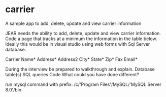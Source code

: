 # carrier
A sample app to add, delete, update and view carrier information

JEAR needs the ability to add, delete, update and view carrier information. Code a page that tracks at a minimum the information in the table below. 
Ideally this would be in visual studio using web forms with Sql Server database.

Carrier Name*
Address*
Address2
City*
State*
Zip*
Fax
Email*

During the interview be prepared to walkthrough and explain.
Database table(s)
SQL queries
Code
What could you have done different?

run mysql command with prefix:
/c/'Program Files'/MySQL/'MySQL Server 8.0'/bin
